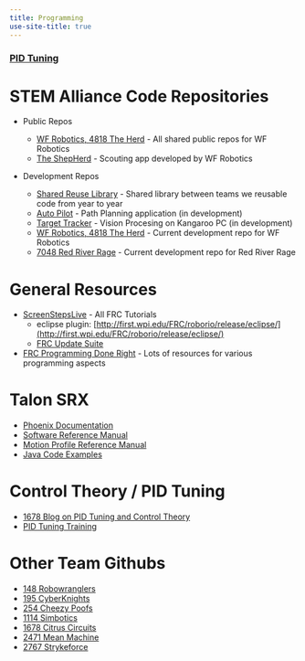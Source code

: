 ```yaml
---
title: Programming
use-site-title: true
---
```


### [PID Tuning](/robotics/pid)

# STEM Alliance Code Repositories
 - Public Repos
    - [WF Robotics, 4818 The Herd](https://github.com/WFRobotics) - All shared public repos for WF Robotics
    - [The ShepHerd](https://bitbucket.org/westfargorobotics/theherdscouting) - Scouting app developed by WF Robotics
    
 - Development Repos
    - [Shared Reuse Library](https://bitbucket.org/westfargorobotics/robotreuse) - Shared library between teams we reusable code from year to year
    - [Auto Pilot](https://bitbucket.org/westfargorobotics/autopilot) - Path Planning application (in development)
    - [Target Tracker](https://bitbucket.org/westfargorobotics/targettracker) - Vision Procesing on Kangaroo PC (in development)
    - [WF Robotics, 4818 The Herd](https://bitbucket.org/westfargorobotics/robot) - Current development repo for WF Robotics
    - [7048 Red River Rage](https://bitbucket.org/redriverrage/robot) - Current development repo for Red River Rage
      
# General Resources
 - [ScreenStepsLive](https://wpilib.screenstepslive.com/s/4485) - All FRC Tutorials
    - eclipse plugin: [http://first.wpi.edu/FRC/roborio/release/eclipse/](http://first.wpi.edu/FRC/roborio/release/eclipse/)
    - [FRC Update Suite](https://wpilib.screenstepslive.com/s/currentCS/m/java/l/599671-installing-the-frc-update-suite-all-languages)
 - [FRC Programming Done Right](http://frc-pdr.readthedocs.io/en/latest/) - Lots of resources for various programming aspects
 
# Talon SRX
 - [Phoenix Documentation](https://github.com/CrossTheRoadElec/Phoenix-Documentation)
 - [Software Reference Manual](https://github.com/CrossTheRoadElec/Phoenix-Documentation/raw/master/Talon%20SRX%20Victor%20SPX%20-%20Software%20Reference%20Manual.pdf)
 - [Motion Profile Reference Manual](https://github.com/CrossTheRoadElec/Phoenix-Documentation/raw/master/Talon%20SRX%20Motion%20Profile%20Reference%20Manual.pdf)
 - [Java Code Examples](https://github.com/CrossTheRoadElec/Phoenix-Examples-Languages)

# Control Theory / PID Tuning
 - [1678 Blog on PID Tuning and Control Theory](http://blog.wesleyac.com/posts/intro-to-control-part-zero-whats-this)
 - [PID Tuning Training](/robotics/pid)

# Other Team Githubs
 - [148 Robowranglers](https://github.com/Team148)
 - [195 CyberKnights](https://github.com/frcteam195)
 - [254 Cheezy Poofs](https://github.com/Team254)
 - [1114 Simbotics](https://bitbucket.org/kaleb_dodd/profile/repositories)
 - [1678 Citrus Circuits](https://github.com/frc1678)
 - [2471 Mean Machine](https://github.com/TeamMeanMachine)
 - [2767 Strykeforce](https://github.com/strykeforce)
